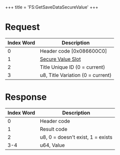 +++
title = 'FS:GetSaveDataSecureValue'
+++

# Request

| Index Word | Description                                                         |
|------------|---------------------------------------------------------------------|
| 0          | Header code \[0x086600C0\]                                          |
| 1          | [Secure Value Slot](Filesystem_services#SecureValueSlot "wikilink") |
| 2          | Title Unique ID (0 = current)                                       |
| 3          | u8, Title Variation (0 = current)                                   |

# Response

| Index Word | Description                       |
|------------|-----------------------------------|
| 0          | Header code                       |
| 1          | Result code                       |
| 2          | u8, 0 = doesn't exist, 1 = exists |
| 3-4        | u64, Value                        |